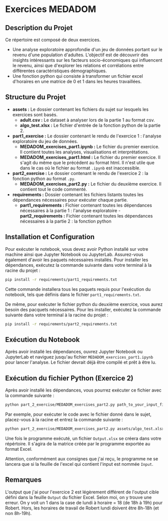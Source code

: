 # Exercices MEDADOM 

## Description du Projet

Ce répertoire est composé de deux exercices.

- Une analyse exploratoire approfondie d'un jeu de données portant sur le revenu d'une population d'adultes. L'objectif est de découvrir des insights intéressants sur les facteurs socio-économiques qui influencent le revenu, ainsi que d'explorer les relations et corrélations entre différentes caractéristiques démographiques.
- Une fonction python qui consiste à transformer un fichier excel d'horaires en une matrice de 0 et 1 dans les heures travaillées.

## Structure du Projet
- **assets :** Le dossier contenant les fichiers du sujet sur lesquels les exercices sont basés.
    - **adult.csv :** Le dataset à analyser lors de la partie 1 au format csv.
    - **algo_test.xlsx :** Le fichier d'entrée de la fonction python de la partie 2.
- **part1_exercise :** Le dossier contenant le rendu de l'exercice 1 : l'analyse exploratoire du jeu de données.
    - **MEDADOM_exercises_part1.ipynb :** Le fichier du premier exercice. Il contient toutes les analyses, visualisations et interprétations.
    - **MEDADOM_exercises_part1.html :** Le fichier du premier exercice. Il s'agit du même que le précédent au format html. Il n'est utile que dans le cas où le fichier au format `.ipynb` est inaccessible.
- **part2_exercise :** Le dossier contenant le rendu de l'exercice 2 : la fonction python au format `.py`.
    - **MEDADOM_exercises_part2.py :** Le fichier du deuxième exercice. Il contient tout le code commenté.
- **requirements :** Dossier contenant les fichiers listants toutes les dépendances nécessaires pour exécuter chaque partie.
    - **part1_requirements :** Fichier contenant toutes les dépendances nécessaires à la partie 1 : l'analyse exploratoire
    -**part2_requirements :** Fichier contenant toutes les dépendances nécessaires à la partie 2 : la fonction python

## Installation et Configuration
Pour exécuter le notebook, vous devez avoir Python installé sur votre machine ainsi que Jupyter Notebook ou JupyterLab. Assurez-vous également d'avoir les paquets nécessaires installés. Pour installer les dépendances, exécutez la commande suivante dans votre terminal à la racine du projet :

```bash
pip install -r requirements/part1_requirements.txt
```

Cette commande installera tous les paquets requis pour l'exécution du notebook, tels que définis dans le fichier `part1_requirements.txt`.

De même, pour exécuter le fichier python du deuxième exercice, vous aurez besoin des pacquets nécessaires. Pour les installer, exécutez la commande suivante dans votre terminal à la racine du projet :
```bash
pip install -r requirements/part2_requirements.txt
```

## Exécution du Notebook
Après avoir installé les dépendances, ouvrez Jupyter Notebook ou JupyterLab et naviguez jusqu'au fichier `MEDADOM_exercices_part1.ipynb` pour lancer l'analyse. Le fichier devrait déjà être compilé et prêt à être lu.

## Exécution du fichier Python (Exercice 2)
Après avoir installé les dépendances, vous pourrez exécuter ce fichier avec la commande suivante :
```bash
python part_2_exercise/MEDADOM_exercises_part2.py path_to_your_input_file
```

Par exemple, pour exécuter le code avec le fichier donné dans le sujet, placez-vous à la racine et entrez la commande suivante :
```bash
python part_2_exercise/MEDADOM_exercises_part2.py assets/algo_test.xlsx
```

Une fois le programme exécuté, un fichier `Output.xlsx` se créera dans votre répértoire. Il s'agira de la matrice créée par le programme exportée au format Excel.

Attention, conformément aux consignes que j'ai reçu, le programme ne se lancera que si la feuille de l'excel qui contient l'input est nommée `Input`.

## Remarques

L'output que j'ai pour l'exercice 2 est légèrement différent de l'output cible défini dans la feuille `Output` du fichier Excel. Selon moi, on y trouve une erreur. On y voit un 1 dans la case de lundi à horaire = 18 (de 18h à 19h) pour Robert. Hors, les horaires de travail de Robert lundi doivent être 8h-18h (et non 8h-19h).